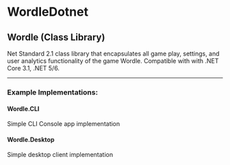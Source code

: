 # WordleDotnet
## Wordle (Class Library)
Net Standard 2.1 class library that encapsulates all game play, settings, and user analytics functionality of the game Wordle. Compatible with with .NET Core 3.1, .NET 5/6.

---
### Example Implementations:
#### Wordle.CLI
Simple CLI Console app implementation
#### Wordle.Desktop
Simple desktop client implementation
